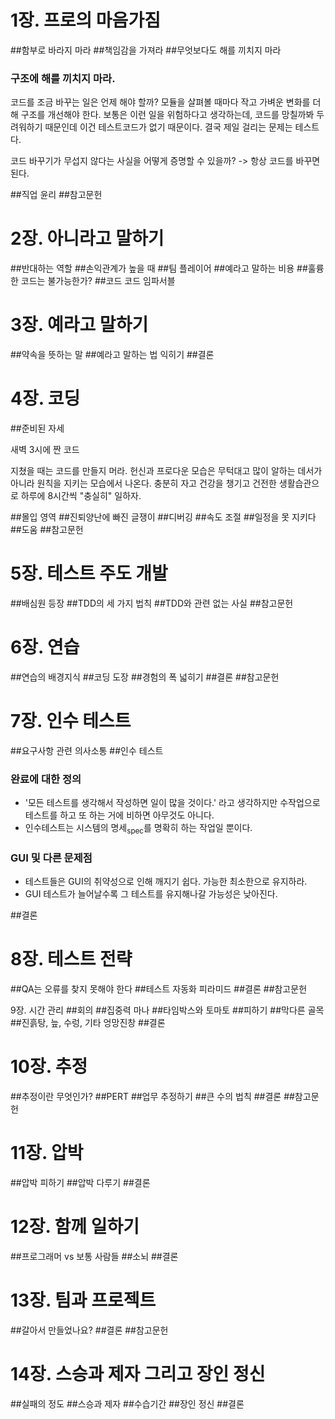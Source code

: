 

# 1장. 프로의 마음가짐

##함부로 바라지 마라
##책임감을 가져라
##무엇보다도 해를 끼치지 마라
### 구조에 해를 끼치지 마라.
코드를 조금 바꾸는 일은 언제 해야 할까?
모듈을 살펴볼 때마다 작고 가벼운 변화를 더해 구조를 개선해야 한다. 보통은 이런 일을 위험하다고 생각하는데, 코드를 망칠까봐 두려워하기 때문인데 이건 테스트코드가 없기 때문이다. 결국 제일 걸리는 문제는 테스트다. 

코드 바꾸기가 무섭지 않다는 사실을 어떻게 증명할 수 있을까? 
-> 항상 코드를 바꾸면 된다.

##직업 윤리
##참고문헌

# 2장. 아니라고 말하기
##반대하는 역할
##손익관계가 높을 때
##팀 플레이어
##예라고 말하는 비용
##훌륭한 코드는 불가능한가?
##코드 코드 임파서블

# 3장. 예라고 말하기
##약속을 뜻하는 말
##예라고 말하는 법 익히기
##결론

# 4장. 코딩
##준비된 자세

새벽 3시에 짠 코드 

지쳤을 때는 코드를 만들지 머라. 헌신과 프로다운 모습은 무턱대고 많이 알하는 데서가 아니라 원칙을 지키는 모습에서 나온다. 충분히 자고 건강을 챙기고 건전한 생활습관으로 하루에 8시간씩 "충실히" 일하자.


##몰입 영역
##진퇴양난에 빠진 글쟁이
##디버깅
##속도 조절
##일정을 못 지키다
##도움
##참고문헌

# 5장. 테스트 주도 개발
##배심원 등장
##TDD의 세 가지 법칙
##TDD와 관련 없는 사실
##참고문헌

# 6장. 연습
##연습의 배경지식
##코딩 도장
##경험의 폭 넓히기
##결론
##참고문헌

# 7장. 인수 테스트
##요구사항 관련 의사소통
##인수 테스트
### 완료에 대한 정의
- '모든 테스트를 생각해서 작성하면 일이 많을 것이다.' 라고 생각하지만 수작업으로 테스트를 하고 또 하는 거에 비하면 아무것도 아니다.
- 인수테스트는 시스템의 명세<sub>spec</sub>를 명확히 하는 작업일 뿐이다.

### GUI 및 다른 문제점
- 테스트들은 GUI의 취약성으로 인해 깨지기 쉽다. 가능한 최소한으로 유지하라.
- GUI 테스트가 늘어날수록 그 테스트를 유지해나갈 가능성은 낮아진다.

##결론

# 8장. 테스트 전략
##QA는 오류를 찾지 못해야 한다
##테스트 자동화 피라미드
##결론
##참고문헌

9장. 시간 관리
##회의
##집중력 마나
##타임박스와 토마토
##피하기
##막다른 골목
##진흙탕, 늪, 수렁, 기타 엉망진창
##결론

# 10장. 추정
##추정이란 무엇인가?
##PERT
##업무 추정하기
##큰 수의 법칙
##결론
##참고문헌

# 11장. 압박
##압박 피하기
##압박 다루기
##결론

# 12장. 함께 일하기
##프로그래머 vs 보통 사람들
##소뇌
##결론

# 13장. 팀과 프로젝트
##갈아서 만들었나요?
##결론
##참고문헌

# 14장. 스승과 제자 그리고 장인 정신
##실패의 정도
##스승과 제자
##수습기간
##장인 정신
##결론

